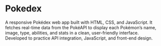 # Pokedex
A responsive Pokédex web app built with HTML, CSS, and JavaScript. It fetches real-time data from the PokéAPI to display each Pokémon’s name, image, type, abilities, and stats in a clean, user-friendly interface. Developed to practice API integration, JavaScript, and front-end design.
